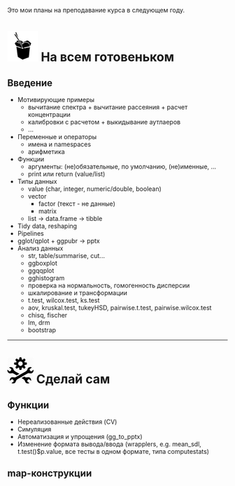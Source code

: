 Это мои планы на преподавание курса в следующем году.

# <img src="https://raw.githubusercontent.com/lapotok/biochem_statistics/master/2019/img/outofbox.png" height="70"> На всем готовеньком

## Введение

* Мотивирующие примеры
  - вычитание спектра + вычитание рассеяния + расчет концентрации
  - калибровки с расчетом + выкидывание аутлаеров
  - ...
* Переменные и операторы
  - имена и namespaces
  - арифметика
* Функции
  - аргументы: (не)обязательные, по умолчанию, (не)именные, ...
  - print или return (value/list)
* Типы данных
  - value (char, integer, numeric/double, boolean)
  - vector
    - factor (текст - не данные)
    - matrix
  - list -> data.frame -> tibble
* Tidy data, reshaping
* Pipelines
* gglot/qplot + ggpubr -> pptx
* Анализ данных
  - str, table/summarise, cut...
  - ggboxplot
  - ggqqplot
  - gghistogram
  - проверка на нормальность, гомогенность дисперсии
  - шкалирование и трансформации
  - t.test, wilcox.test, ks.test
  - aov, kruskal.test, tukeyHSD, pairwise.t.test, pairwise.wilcox.test
  - chisq, fischer
  - lm, drm
  - bootstrap

---

# <img src="https://raw.githubusercontent.com/lapotok/biochem_statistics/master/2019/img/doityourself.jpeg" height="60"> Сделай сам


## Функции

* Нереализованные действия (CV)
* Симуляция
* Автоматизация и упрощения (gg_to_pptx)
* Изменение формата вывода/ввода (wrapplers, e.g. mean_sdl, t.test()$p.value, все тесты в одном формате, типа computestats)

## map-конструкции
